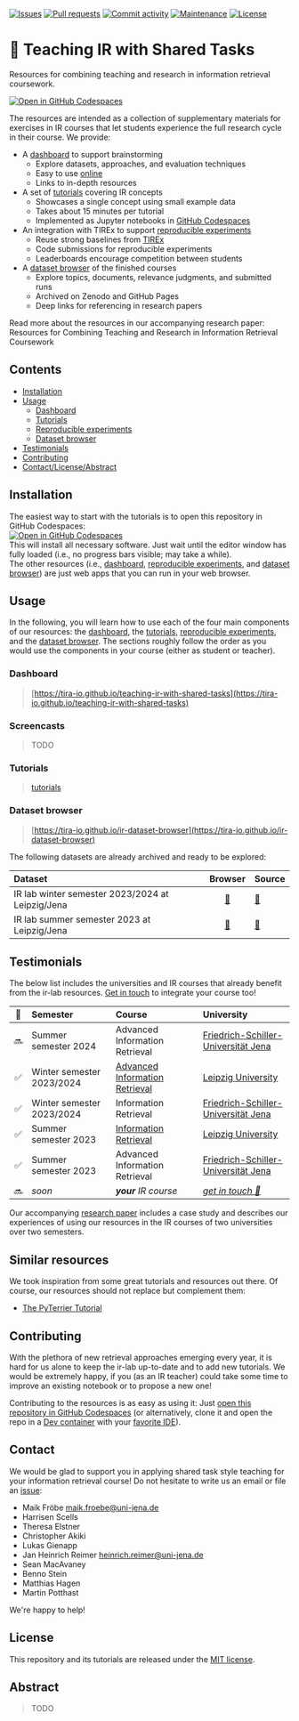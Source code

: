 <!-- [![Paper DOI](https://img.shields.io/badge/DOI-10.1145%2F3477495.3531743-blue?style=flat-square)](https://doi.org/10.1145/3477495.3531743) -->
<!-- [![arXiv preprint](https://img.shields.io/badge/arXiv-2304.00413-blue?style=flat-square)](https://arxiv.org/abs/2304.00413) -->
<!-- [![CI status](https://img.shields.io/github/actions/workflow/status/tira-io/teaching-ir-with-shared-tasks/ci.yml?branch=main&style=flat-square)](https://github.com/tira-io/teaching-ir-with-shared-tasks/actions/workflows/ci.yml) -->
[![Issues](https://img.shields.io/github/issues/tira-io/teaching-ir-with-shared-tasks?style=flat-square)](https://github.com/tira-io/teaching-ir-with-shared-tasks/issues)
[![Pull requests](https://img.shields.io/github/issues-pr/tira-io/teaching-ir-with-shared-tasks?style=flat-square)](https://github.com/tira-io/teaching-ir-with-shared-tasks/pulls)
[![Commit activity](https://img.shields.io/github/commit-activity/m/tira-io/teaching-ir-with-shared-tasks?style=flat-square)](https://github.com/tira-io/teaching-ir-with-shared-tasks/commits)
[![Maintenance](https://img.shields.io/maintenance/yes/2024?style=flat-square)](https://github.com/tira-io/teaching-ir-with-shared-tasks/graphs/contributors)
[![License](https://img.shields.io/github/license/tira-io/teaching-ir-with-shared-tasks?style=flat-square)](LICENSE)

# 🧪 Teaching IR with Shared Tasks

Resources for combining teaching and research in information retrieval coursework.

[![Open in GitHub Codespaces](https://github.com/codespaces/badge.svg)](https://codespaces.new/tira-io/teaching-ir-with-shared-tasks?quickstart=1)

The resources are intended as a collection of supplementary materials for exercises in IR courses that let students experience the full research cycle in their course. We provide:

- A [dashboard](#dashboard) to support brainstorming
  - Explore datasets, approaches, and evaluation techniques
  - Easy to use [online](https://tira-io.github.io/teaching-ir-with-shared-tasks/)
  - Links to in-depth resources
- A set of [tutorials](#tutorials) covering IR concepts
  - Showcases a single concept using small example data
  - Takes about 15 minutes per tutorial
  - Implemented as Jupyter notebooks in [GitHub Codespaces](https://codespaces.new/tira-io/teaching-ir-with-shared-tasks?quickstart=1)
- An integration with TIREx to support [reproducible experiments](#reproducible-experiments)
  - Reuse strong baselines from [TIREx](https://tira.io/tirex)
  - Code submissions for reproducible experiments
  - Leaderboards encourage competition between students
- A [dataset browser](#dataset-browser) of the finished courses
  - Explore topics, documents, relevance judgments, and submitted runs
  - Archived on Zenodo and GitHub Pages
  - Deep links for referencing in research papers

Read more about the resources in our accompanying research paper: \
Resources for Combining Teaching and Research in Information Retrieval Coursework
<!-- [Resources for Combining Teaching and Research in Information Retrieval Coursework](TODO) ([abstract](#abstract)) -->

## Contents

- [Installation](#installation)
- [Usage](#usage)
  - [Dashboard](#dashboard)
  - [Tutorials](#tutorials)
  - [Reproducible experiments](#reproducible-experiments)
  - [Dataset browser](#dataset-browser)
- [Testimonials](#testimonials)
- [Contributing](#contributing)
- [Contact/License/Abstract](#contact)

## Installation

The easiest way to start with the tutorials is to open this repository in GitHub Codespaces: \
[![Open in GitHub Codespaces](https://github.com/codespaces/badge.svg)](https://codespaces.new/tira-io/teaching-ir-with-shared-tasks?quickstart=1) \
This will install all necessary software. Just wait until the editor window has fully loaded (i.e., no progress bars visible; may take a while). \
The other resources (i.e., [dashboard](#dashboard), [reproducible experiments](#reproducible-experiments), and [dataset browser](#dataset-browser)) are just web apps that you can run in your web browser.

## Usage

In the following, you will learn how to use each of the four main components of our resources:
the [dashboard](#dashboard), the [tutorials](#tutorials), [reproducible experiments](#reproducible-experiments), and the [dataset browser](#dataset-browser). The sections roughly follow the order as you would use the components in your course (either as student or teacher).

### Dashboard

> [https://tira-io.github.io/teaching-ir-with-shared-tasks](https://tira-io.github.io/teaching-ir-with-shared-tasks)


### Screencasts

> TODO

### Tutorials

> [tutorials](tutorials)

### Dataset browser

> [https://tira-io.github.io/ir-dataset-browser](https://tira-io.github.io/ir-dataset-browser)

The following datasets are already archived and ready to be explored:

| Dataset | Browser | Source |
|:--|:-:|:--|
| IR lab winter semester 2023/2024 at Leipzig/Jena | [🔗](https://tira-io.github.io/ir-lab-ws-23/) | [🔗](https://github.com/tira-io/ir-lab-ws-23) |
| IR lab summer semester 2023 at Leipzig/Jena | [🔗](https://tira-io.github.io/ir-lab-sose-23/) | [🔗](https://github.com/tira-io/ir-lab-sose-23) |


## Testimonials

The below list includes the universities and IR courses that already benefit from the ir-lab resources. [Get in touch](#contact) to integrate your course too!

| 📅 | Semester | Course | University |
|:-:|:--|:--|:--|
| 🔜 | Summer semester 2024 | Advanced Information Retrieval | [Friedrich-Schiller-Universität Jena](https://jena.webis.de) |
| ✅ | Winter semester 2023/2024 | [Advanced Information Retrieval](https://temir.org/teaching/information-retrieval-ws23/information-retrieval-ws23.html) | [Leipzig University](https://leipzig.webis.de) |
| ✅ | Winter semester 2023/2024 | Information Retrieval | [Friedrich-Schiller-Universität Jena](https://jena.webis.de) |
| ✅ | Summer semester 2023 | [Information Retrieval](https://temir.org/teaching/information-retrieval-ss23/information-retrieval-ss23.html) | [Leipzig University](https://leipzig.webis.de) |
| ✅ | Summer semester 2023 | Advanced Information Retrieval | [Friedrich-Schiller-Universität Jena](https://jena.webis.de) |
| 🔜 | _soon_ | _**your** IR course_ | _[get in touch 💬](#contact)_ |

Our accompanying [research paper](#citation) includes a case study and describes our experiences of using our resources in the IR courses of two universities over two semesters.

## Similar resources

We took inspiration from some great tutorials and resources out there. Of course, our resources should not replace but complement them:

- [The PyTerrier Tutorial](https://github.com/terrier-org/ecir2021tutorial)

## Contributing

With the plethora of new retrieval approaches emerging every year, it is hard for us alone to keep the ir-lab up-to-date and to add new tutorials. We would be extremely happy, if you (as an IR teacher) could take some time to improve an existing notebook or to propose a new one!

Contributing to the resources is as easy as using it: Just [open this repository in GitHub Codespaces](https://codespaces.new/tira-io/teaching-ir-with-shared-tasks?quickstart=1) (or alternatively, clone it and open the repo in a [Dev container](https://containers.dev/) with your [favorite IDE](https://containers.dev/supporting)).

## Contact

We would be glad to support you in applying shared task style teaching for your information retrieval course!
Do not hesitate to write us an email or file an [issue](https://github.com/tira-io/teaching-ir-with-shared-tasks/issues/new):

- Maik Fröbe [maik.froebe@uni-jena.de](mailto:maik.froebe@uni-jena.de)
- Harrisen Scells
- Theresa Elstner
- Christopher Akiki
- Lukas Gienapp
- Jan Heinrich Reimer [heinrich.reimer@uni-jena.de](mailto:heinrich.reimer@uni-jena.de)
- Sean MacAvaney
- Benno Stein
- Matthias Hagen
- Martin Potthast

We're happy to help!

<!--## Citation

If you use our resources or its tutorials in your research, please cite the following paper:

> TODO

You can use the following BibTeX entry for citation:

```bibtex
```-->

## License

This repository and its tutorials are released under the [MIT license](LICENSE).
<!-- If you use the resources in your research, we'd be glad if you'd [cite us](#citation). -->

## Abstract

> TODO
